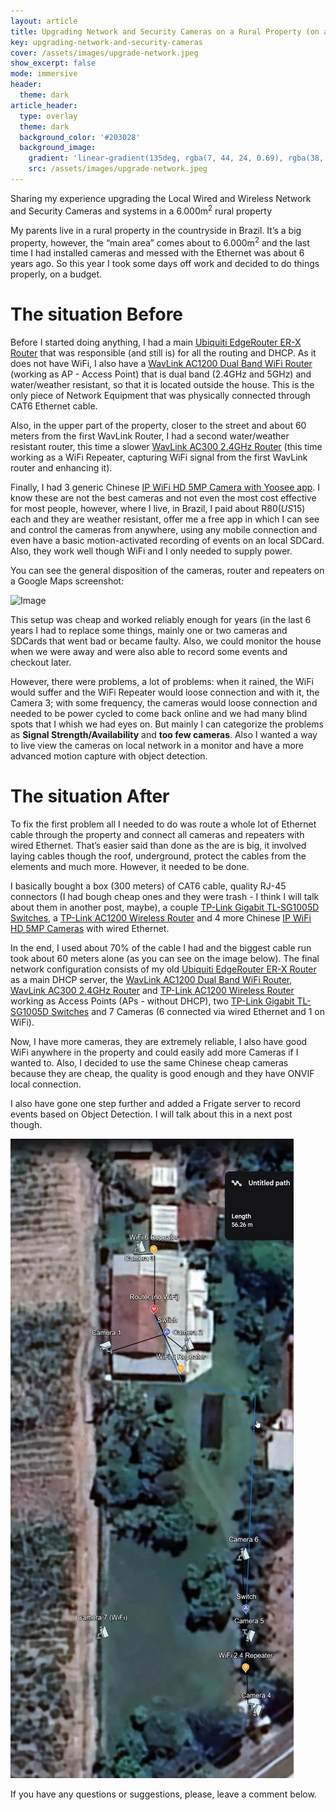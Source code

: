 ```yaml
---
layout: article
title: Upgrading Network and Security Cameras on a Rural Property (on a budget)
key: upgrading-network-and-security-cameras
cover: /assets/images/upgrade-network.jpeg
show_excerpt: false
mode: immersive
header:
  theme: dark
article_header:
  type: overlay
  theme: dark
  background_color: '#203028'
  background_image:
    gradient: 'linear-gradient(135deg, rgba(7, 44, 24, 0.69), rgba(38, 3, 38, 0.64))'
    src: /assets/images/upgrade-network.jpeg
---
```


Sharing my experience upgrading the Local Wired and Wireless Network and Security Cameras and systems in a 6.000m<sup>2</sup> rural property

<!--more-->

My parents live in a rural property in the countryside in Brazil. It’s a big property, however, the “main area” comes about to 6.000m<sup>2</sup> and the last time I had installed cameras and messed with the Ethernet was about 6 years ago. So this year I took some days off work and decided to do things properly, on a budget.

# The situation Before
Before I started doing anything, I had a main [Ubiquiti EdgeRouter ER-X Router](https://s.click.aliexpress.com/e/_DBNZbiF) that was responsible (and still is) for all the routing and DHCP. As it does not have WiFi, I also have a [WavLink AC1200 Dual Band WiFi Router](https://s.click.aliexpress.com/e/_DFqhaIB) (working as AP - Access Point) that is dual band (2.4GHz and 5GHz) and water/weather resistant, so that it is located outside the house. This is the only piece of Network Equipment that was physically connected through CAT6 Ethernet cable.

Also, in the upper part of the property, closer to the street and about 60 meters from the first WavLink Router, I had a second water/weather resistant router, this time a slower [WavLink AC300 2.4GHz Router](https://s.click.aliexpress.com/e/_DFqhaIB) (this time working as a WiFi Repeater, capturing WiFi signal from the first WavLink router and enhancing it).

Finally, I had 3 generic Chinese [IP WiFi HD 5MP Camera with Yoosee app](https://pt.aliexpress.com/item/1005005787945844.html). I know these are not the best cameras and not even the most cost effective for most people, however, where I live, in Brazil, I paid about R$80 (US$15) each and they are weather resistant, offer me a free app in which I can see and control the cameras from anywhere, using any mobile connection and even have a basic motion-activated recording of events on an local SDCard. Also, they work well though WiFi and I only needed to supply power.

You can see the general disposition of the cameras, router and repeaters on a Google Maps screenshot:

![Image](https://raw.githubusercontent.com/vcasadei/vcasadei.github.io/refs/heads/master/assets/images/d1d3b31f-67a9-4bfd-9a4d-a00463d7fbe5_813x190.webp "Aerial view with the previous setup")

This setup was cheap and worked reliably enough for years (in the last 6 years I had to replace some things, mainly one or two cameras and SDCards that went bad or became faulty. Also, we could monitor the house when we were away and were also able to record some events and checkout later.

However, there were problems, a lot of problems: when it rained, the WiFi would suffer and the WiFi Repeater would loose connection and with it, the Camera 3; with some frequency, the cameras would loose connection and needed to be power cycled to come back online and we had many blind spots that I whish we had eyes on. But mainly I can categorize the problems as **Signal Strength/Availability** and **too few cameras**. Also I wanted a way to live view the cameras on local network in a monitor and have a more advanced motion capture with object detection.

# The situation After
To fix the first problem all I needed to do was route a whole lot of Ethernet cable through the property and connect all cameras and repeaters with wired Ethernet. That’s easier said than done as the are is big, it involved laying cables though the roof, underground, protect the cables from the elements and much more. However, it needed to be done.

I basically bought a box (300 meters) of CAT6 cable, quality RJ-45 connectors (I had bough cheap ones and they were trash - I think I will talk about them in another post, maybe), a couple [TP-Link Gigabit TL-SG1005D Switches](https://s.click.aliexpress.com/e/_DDMGKy7), a [TP-Link AC1200 Wireless Router](https://s.click.aliexpress.com/e/_DBXc8cT) and 4 more Chinese [IP WiFi HD 5MP Cameras](https://pt.aliexpress.com/item/1005005787945844.html) with wired Ethernet.

In the end, I used about 70% of the cable I had and the biggest cable run took about 60 meters alone (as you can see on the image below). The final network configuration consists of my old [Ubiquiti EdgeRouter ER-X Router](https://s.click.aliexpress.com/e/_DBNZbiF) as a main DHCP server, the [WavLink AC1200 Dual Band WiFi Router](https://s.click.aliexpress.com/e/_DFqhaIB), [WavLink AC300 2.4GHz Router](https://s.click.aliexpress.com/e/_DFqhaIB) and [TP-Link AC1200 Wireless Router](https://s.click.aliexpress.com/e/_DBXc8cT) working as Access Points (APs - without DHCP), two [TP-Link Gigabit TL-SG1005D Switches](https://s.click.aliexpress.com/e/_DDMGKy7) and 7 Cameras (6 connected via wired Ethernet and 1 on WiFi).

Now, I have more cameras, they are extremely reliable, I also have good WiFi anywhere in the property and could easily add more Cameras if I wanted to. Also, I decided to use the same Chinese cheap cameras because they are cheap, the quality is good enough and they have ONVIF local connection.

I also have gone one step further and added a Frigate server to record events based on Object Detection. I will talk about this in a next post though.

![Image](https://raw.githubusercontent.com/vcasadei/vcasadei.github.io/refs/heads/master/assets/images/e176889e-6c2a-43f5-94a7-f250ea22f3aa_840x1896.webp "Aerial view with the new setup")

If you have any questions or suggestions, please, leave a comment below.